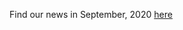 Find our news in September, 2020 [here](https://drive.google.com/file/d/1H2mqyfrMoqg_Y0IgG6mWHC6NdQvtg-pc/view?usp=sharing)
